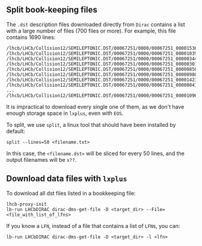 ## Split book-keeping files
The `.dst` description files downloaded directly from `Dirac` contains a list with
a large number of files (700 files or more). For example, this file contains 1690 lines:
```
/lhcb/LHCb/Collision12/SEMILEPTONIC.DST/00067251/0000/00067251_00001536_1.Semileptonic.dst
/lhcb/LHCb/Collision12/SEMILEPTONIC.DST/00067251/0000/00067251_00001039_1.Semileptonic.dst
/lhcb/LHCb/Collision12/SEMILEPTONIC.DST/00067251/0000/00067251_00000344_1.Semileptonic.dst
/lhcb/LHCb/Collision12/SEMILEPTONIC.DST/00067251/0000/00067251_00000301_1.Semileptonic.dst
/lhcb/LHCb/Collision12/SEMILEPTONIC.DST/00067251/0000/00067251_00000850_1.Semileptonic.dst
/lhcb/LHCb/Collision12/SEMILEPTONIC.DST/00067251/0000/00067251_00000988_1.Semileptonic.dst
/lhcb/LHCb/Collision12/SEMILEPTONIC.DST/00067251/0000/00067251_00001423_1.Semileptonic.dst
/lhcb/LHCb/Collision12/SEMILEPTONIC.DST/00067251/0000/00067251_00000841_1.Semileptonic.dst
...
/lhcb/LHCb/Collision12/SEMILEPTONIC.DST/00067251/0000/00067251_00001096_1.Semileptonic.dst
```

It is impractical to download every single one of them, as we don't have enough
storage space in `lxplus`, even with `EOS`.

To split, we use `split`, a linux tool that should have been installed by default:
```
split --lines=50 <filename.txt>
```
In this case, the `<filename.dst>` will be sliced for every 50 lines, and the
output filenames will be `x??`.


## Download data files with `lxplus`
To download all dst files listed in a bookkeeping file:
```
lhcb-proxy-init
lb-run LHCbDIRAC dirac-dms-get-file -D <target_dir> --File=<file_with_list_of_lfns>
```

If you know a `LFN`, instead of a file that contains a list of `LFN`s, you can:
```
lb-run LHCbDIRAC dirac-dms-get-file -D <target_dir> -l <lfn>
```
